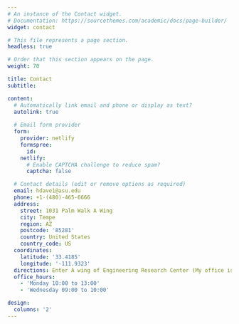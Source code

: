 ```yaml
---
# An instance of the Contact widget.
# Documentation: https://sourcethemes.com/academic/docs/page-builder/
widget: contact

# This file represents a page section.
headless: true

# Order that this section appears on the page.
weight: 70

title: Contact
subtitle:

content:
  # Automatically link email and phone or display as text?
  autolink: true
  
  # Email form provider
  form:
    provider: netlify
    formspree:
      id:
    netlify:
      # Enable CAPTCHA challenge to reduce spam?
      captcha: false

  # Contact details (edit or remove options as required)
  email: hdave1@asu.edu
  phone: +1-(480)-465-6666
  address:
    street: 1031 Palm Walk A Wing
    city: Tempe
    region: AZ
    postcode: '85281'
    country: United States
    country_code: US
  coordinates:
    latitude: '33.4185'
    longitude: '-111.9323'
  directions: Enter A wing of Engineering Research Center (My office is located in A243-B)
  office_hours:
    - 'Monday 10:00 to 13:00'
    - 'Wednesday 09:00 to 10:00'

design:
  columns: '2'
---
```

